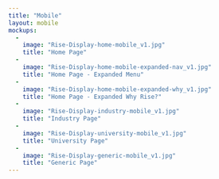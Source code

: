 ```yaml
---
title: "Mobile"
layout: mobile
mockups:
  -
    image: "Rise-Display-home-mobile_v1.jpg"
    title: "Home Page"
  -
    image: "Rise-Display-home-mobile-expanded-nav_v1.jpg"
    title: "Home Page - Expanded Menu"
  -
    image: "Rise-Display-home-mobile-expanded-why_v1.jpg"
    title: "Home Page - Expanded Why Rise?"
  -
    image: "Rise-Display-industry-mobile_v1.jpg"
    title: "Industry Page"
  -
    image: "Rise-Display-university-mobile_v1.jpg"
    title: "University Page"
  -
    image: "Rise-Display-generic-mobile_v1.jpg"
    title: "Generic Page"
---
```

